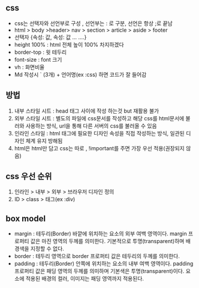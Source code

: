 ## css

- css는 선택자와 선언부로 구성 , 선언부는 : 로 구분, 선언은 항상 ;로 끝남
- html > body >header> nav > section > article > aside > footer
- 선택자 {속성: 값, 속성: 값 … ….}
- height 100% : html 전체 높이 100% 차지하겠다
- border-top : 윗 테두리
- font-size : font 크기
- vh : 화면비율
- Md 작성시 ` (3개) + 언어명(ex :css) 하면 코드가 잘 들어감

## 방법

1. 내부 스타일 시트 : head  태그 사이에 작성 하는것 but 재활용 불가
2. 외부 스타일 시트 : 별도의 파일에 css문서를 작성하고 해당 css를 html문서에 불러와 사용하는 방식, url을 통해 다른 서버의 css를 불러올 수 있음
3. 인라인 스타일 : html 태그에 필요한 디자인 속성을 직접 작성하는 방식, 일관된 디자인 체계 유지 방해됨
4. html은 html만 담고 css는 따로 , !important를 주면 가장 우선 적용(권장되지 않음)

## css 우선 순위

1. 인라인 > 내부 > 외부 > 브라우저 디자인 정의
2. ID > class > 태그(ex :div) 

## box model

- margin : 테두리(Border) 바깥에 위치하는 요소의 외부 여백 영역이다. margin 프로퍼티 값은 마진 영역의 두께를 의미한다. 기본적으로 투명(transparent)하며 배경색을 지정할 수 없다.
- border : 테두리 영역으로 border 프로퍼티 값은 테두리의 두께를 의미한다.
- padding : 테두리(Border) 안쪽에 위치하는 요소의 내부 여백 영역이다. padding 프로퍼티 값은 패딩 영역의 두께를 의미하며 기본색은 투명(transparent)이다. 요소에 적용된 배경의 컬러, 이미지는 패딩 영역까지 적용된다.